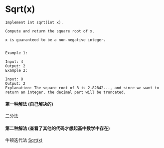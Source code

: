 # Sqrt(x)

```
Implement int sqrt(int x).

Compute and return the square root of x.

x is guaranteed to be a non-negative integer.


Example 1:

Input: 4
Output: 2
Example 2:

Input: 8
Output: 2
Explanation: The square root of 8 is 2.82842..., and since we want to return an integer, the decimal part will be truncated.

```

#### 第一种解法 (自己解决的)
二分法

#### 第二种解法 (查看了其他的代码才想起高中数学中存在)
牛顿迭代法 [Sqrt(x)](https://blog.csdn.net/lzuacm/article/details/51335995)